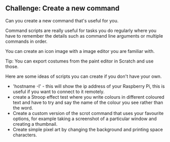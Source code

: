 ## Challenge: Create a new command

Can you create a new command that's useful for you.

Command scripts are really useful for tasks you do regularly where you have to remember the details such as command line arguments or multiple commands in order.

You can create an icon image with a image editor you are familiar with. 

Tip: You can export costumes from the paint editor in Scratch and use those. 


Here are some ideas of scripts you can create if you don't have your own.

- 'hostname -I' - this will show the ip address of your Raspberry Pi, this is useful if you want to connect to it remotely. 
- create a Stroop effect test where you write colours in different coloured text and have to try and say the name of the colour you see rather than the word. 
- Create a custom version of the scrot command that uses your favourite options, for example taking a screenshot of a particular window and creating a thumbnail.
- Create simple pixel art by changing the background and printing space characters. 






